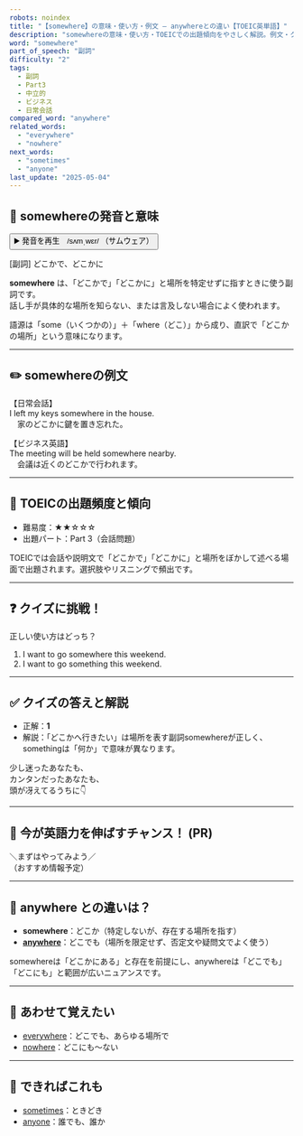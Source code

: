```yaml
---
robots: noindex
title: "【somewhere】の意味・使い方・例文 ― anywhereとの違い【TOEIC英単語】"
description: "somewhereの意味・使い方・TOEICでの出題傾向をやさしく解説。例文・クイズ付きでanywhereとの違いもわかりやすく学べます。"
word: "somewhere"
part_of_speech: "副詞"
difficulty: "2"
tags:
  - 副詞
  - Part3
  - 中立的
  - ビジネス
  - 日常会話
compared_word: "anywhere"
related_words:
  - "everywhere"
  - "nowhere"
next_words:
  - "sometimes"
  - "anyone"
last_update: "2025-05-04"
---
```


## 🔰 somewhereの発音と意味

<button class="play-audio" onclick="playTTS('somewhere')">
  <span class="play-audio-main">
    ▶️ 発音を再生　/sʌmˌwɛr/
  </span>
  <span class="play-audio-sub">
    （サムウェア）
  </span>
</button>

[副詞] どこかで、どこかに

**somewhere** は、「どこかで」「どこかに」と場所を特定せずに指すときに使う副詞です。  
話し手が具体的な場所を知らない、または言及しない場合によく使われます。

語源は「some（いくつかの）」＋「where（どこ）」から成り、直訳で「どこかの場所」という意味になります。

---

## ✏️ somewhereの例文

【日常会話】  
I left my keys somewhere in the house.  
　家のどこかに鍵を置き忘れた。

【ビジネス英語】  
The meeting will be held somewhere nearby.  
　会議は近くのどこかで行われます。

---

## 🎯 TOEICの出題頻度と傾向

- 難易度：★★☆☆☆
- 出題パート：Part 3（会話問題）

TOEICでは会話や説明文で「どこかで」「どこかに」と場所をぼかして述べる場面で出題されます。選択肢やリスニングで頻出です。

---

## ❓ クイズに挑戦！

正しい使い方はどっち？

1. I want to go somewhere this weekend.  
2. I want to go something this weekend.

---

## ✅ クイズの答えと解説

- 正解：**1**
- 解説：「どこかへ行きたい」は場所を表す副詞somewhereが正しく、somethingは「何か」で意味が異なります。

少し迷ったあなたも、  
カンタンだったあなたも、  
頭が冴えてるうちに👇️

---

## 🚀 今が英語力を伸ばすチャンス！ (PR)

<div class="info-center">
＼まずはやってみよう／<br>  
（おすすめ情報予定）
</div>

---

## 🤔  anywhere との違いは？

- **somewhere**：どこか（特定しないが、存在する場所を指す）
- **[anywhere](/word/anywhere/)**：どこでも（場所を限定せず、否定文や疑問文でよく使う）

somewhereは「どこかにある」と存在を前提にし、anywhereは「どこでも」「どこにも」と範囲が広いニュアンスです。

---

## 🧩 あわせて覚えたい

- [everywhere](/word/everywhere/)：どこでも、あらゆる場所で
- [nowhere](/word/nowhere/)：どこにも～ない

---

## 📖 できればこれも

- [sometimes](/word/sometimes/)：ときどき
- [anyone](/word/anyone/)：誰でも、誰か

<!-- cvid: aid08_bid08 -->
